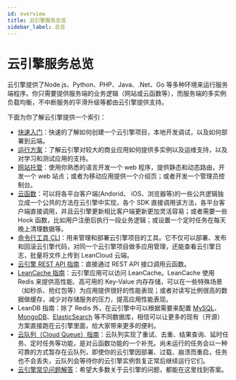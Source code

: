 ```yaml
---
id: overview
title: 云引擎服务总览
sidebar_label: 总览 
---
```


# 云引擎服务总览

云引擎提供了Node.js、Python、PHP、Java、.Net、Go 等多种环境来运行服务端程序。你只需要提供服务端的业务逻辑（网站或云函数等），而服务端的多实例负载均衡，不中断服务的平滑升级等都由云引擎提供支持。

下面为你了解云引擎提供一个索引：

* [快速入门](/sdk/engine/guide/quickstart)：快速的了解如何创建一个云引擎项目，本地开发调试，以及如何部署到云端。
* [运行方案](/sdk/engine/guide/plan)：了解云引擎对较大的商业应用如何提供多实例以及运维支持，以及对学习和测试应用的支持。
* [网站托管](/sdk/engine/guide/webhosting)：使用你熟悉的语言开发一个 web 程序，提供静态和动态路由，开发一个 web 站点；或者为移动应用提供一个介绍页；或者开发一个管理员控制台。
* [云函数](/sdk/engine/guide/cloudfunction)：可以将各平台客户端(Andorid、 iOS、浏览器等)的一些公共逻辑独立成一个公共的方法在云引擎中实现，各个 SDK 直接调用该方法，各平台客户端直接调用，并且云引擎更新相比客户端更新更加灵活容易；或者需要一些 Hook 函数，比如用户注册后执行一段业务逻辑；或设置一个定时任务在每天晚上清理数据等。
* [命令行工具 CLI](/sdk/engine/guide/cli)：用来管理和部署云引擎项目的工具。它不仅可以部署、发布和回滚云引擎代码，对同一个云引擎项目做多应用管理，还能查看云引擎日志，批量将文件上传到 LeanCloud 云端。
* [云引擎 REST API 指南](/sdk/engine/guide/rest)：直接通过 REST API 接口调用云函数。
* [LeanCache 指南](/sdk/engine/guide/redis)：云引擎应用可以访问 LeanCache。LeanCache 使用 Redis 来提供高性能、高可用的 Key-Value 内存存储，可以在一些特殊场景（如秒杀、抢红包等）为应用提供很好的性能表现；或者对读写比例很高的数据做缓存，减少对存储服务的压力，提高应用性能表现。
* LeanDB 指南：除了 Redis 外，在云引擎中可以根据需要来配置 [MySQL](/sdk/engine/guide/mysql)、[MongoDB](/sdk/engine/guide/mongo)、[ElasticSearch](/sdk/engine/guide/es) 等不同数据库，相信可以让更多的现有（开源）方案直接跑在云引擎里面，给大家带来更多的便利。
* [云队列（Cloud Queue）指南](/sdk/engine/guide/cloudqueue)：云队列实现了重试、去重、结果查询、延时任务、定时任务等功能，是对云函数功能的一个补充。尚未运行的任务会以一种可靠的方式暂存在云队列，即使你的云引擎因部署、过载、崩溃而重启，任务也不会丢失，云队列会等待你的云引擎实例恢复正常后继续运行它们。
* [云引擎常见问题解答](/sdk/engine/guide/faq)：希望大多数关于云引擎的问题，都能在这里找到答案。
